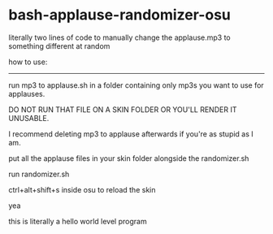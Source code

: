 # bash-applause-randomizer-osu
literally two lines of code to manually change the applause.mp3 to something different at random

how to use:
__________________________________________

run mp3 to applause.sh in a folder containing only mp3s you want to use for applauses.

DO NOT RUN THAT FILE ON A SKIN FOLDER OR YOU'LL RENDER IT UNUSABLE.

I recommend deleting mp3 to applause afterwards if you're as stupid as I am.

put all the applause files in your skin folder alongside the randomizer.sh

run randomizer.sh

ctrl+alt+shift+s inside osu to reload the skin


yea

this is literally a hello world level program
